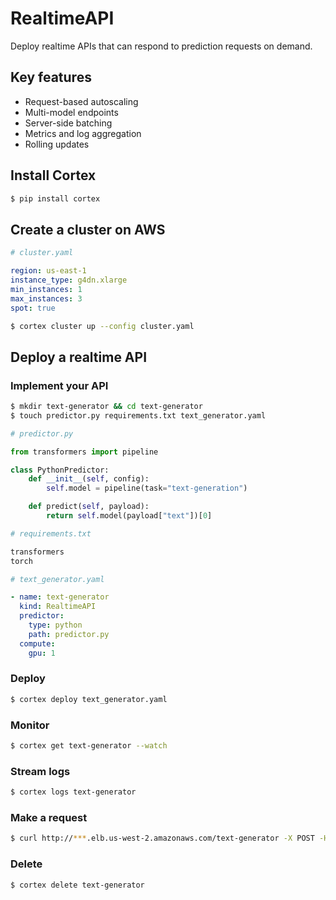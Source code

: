 # RealtimeAPI

Deploy realtime APIs that can respond to prediction requests on demand.

## Key features

* Request-based autoscaling
* Multi-model endpoints
* Server-side batching
* Metrics and log aggregation
* Rolling updates

## Install Cortex

```bash
$ pip install cortex
```

## Create a cluster on AWS

```yaml
# cluster.yaml

region: us-east-1
instance_type: g4dn.xlarge
min_instances: 1
max_instances: 3
spot: true
```

```bash
$ cortex cluster up --config cluster.yaml
```

## Deploy a realtime API

### Implement your API

```bash
$ mkdir text-generator && cd text-generator
$ touch predictor.py requirements.txt text_generator.yaml
```

```python
# predictor.py

from transformers import pipeline

class PythonPredictor:
    def __init__(self, config):
        self.model = pipeline(task="text-generation")

    def predict(self, payload):
        return self.model(payload["text"])[0]
```

```python
# requirements.txt

transformers
torch
```

```yaml
# text_generator.yaml

- name: text-generator
  kind: RealtimeAPI
  predictor:
    type: python
    path: predictor.py
  compute:
    gpu: 1
```

### Deploy

```bash
$ cortex deploy text_generator.yaml
```

### Monitor

```bash
$ cortex get text-generator --watch
```

### Stream logs

```bash
$ cortex logs text-generator
```

### Make a request

```bash
$ curl http://***.elb.us-west-2.amazonaws.com/text-generator -X POST -H "Content-Type: application/json" -d '{"text": "hello world"}'
```

### Delete

```bash
$ cortex delete text-generator
```
